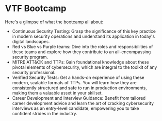 # VTF Bootcamp
Here's a glimpse of what the bootcamp all about:
+ Continuous Security Testing: Grasp the significance of this key practice in modern security operations and understand its application in today's digital landscapes.
+ Red vs Blue vs Purple teams: Dive into the roles and responsibilities of these teams and explore how they contribute to an all-encompassing security program.
+ MITRE ATT&CK and TTPs: Gain foundational knowledge about these pivotal elements of cybersecurity, which are integral to the toolkit of any security professional.
+ Verified Security Tests: Get a hands-on experience of using these modern, scalable formats of TTPs. You will learn how they are consistently structured and safe to run in production environments, making them a valuable asset in your skillset.
+ Career Development and Interview Guidance: Benefit from tailored career development advice and learn the art of cracking cybersecurity interviews as an entry-level candidate, empowering you to take confident strides in the industry.
